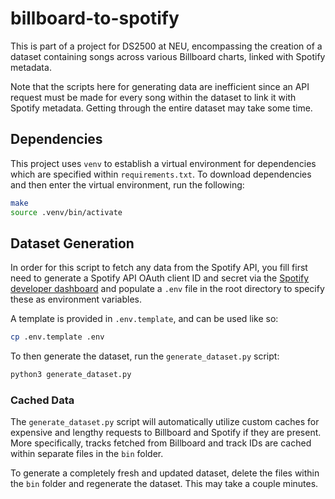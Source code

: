 # billboard-to-spotify

This is part of a project for DS2500 at NEU, encompassing the creation of a dataset containing songs
across various Billboard charts, linked with Spotify metadata.

Note that the scripts here for generating data are inefficient since an API request must be made for
every song within the dataset to link it with Spotify metadata. Getting through the entire dataset
may take some time.

## Dependencies

This project uses `venv` to establish a virtual environment for dependencies which are specified
within `requirements.txt`. To download dependencies and then enter the virtual environment, run the
following:

```bash
make
source .venv/bin/activate
```

## Dataset Generation

In order for this script to fetch any data from the Spotify API, you fill first need to generate a
Spotify API OAuth client ID and secret via the [Spotify developer
dashboard](https://developer.spotify.com/dashboard/) and populate a `.env` file in the root
directory to specify these as environment variables.

A template is provided in `.env.template`, and can be used like so:

```bash
cp .env.template .env
```

To then generate the dataset, run the `generate_dataset.py` script:

```bash
python3 generate_dataset.py
```

### Cached Data

The `generate_dataset.py` script will automatically utilize custom caches for expensive and lengthy
requests to Billboard and Spotify if they are present. More specifically, tracks fetched from
Billboard and track IDs are cached within separate files in the `bin` folder.

To generate a completely fresh and updated dataset, delete the files within the `bin` folder and
regenerate the dataset. This may take a couple minutes.
